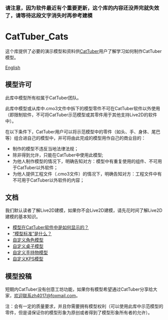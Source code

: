 ### 请注意，因为软件最近有个重要更新，这个库的内容还没弄完就失效了，请等待这段文字消失时再参考建模

# CatTuber_Cats
这个库提供了必要的演示模型和资料供[CatTuber](https://store.steampowered.com/app/1337970)用户了解学习如何制作CatTuber模型。

[English](https://github.com/MMmmmoko/CatTuber_Cats/blob/main/README_EN.md)

## 模型许可
此库中模型所有权属于CatTuber团队。

此库中模型或从库中.cmo3文件中拆下的模型零件不可在CatTuber软件以外使用（即限制软件，不可将CatTuber示范模型或其零件用于其他支持Live2D的软件中）。

在以下条件下，CatTuber用户可以将示范模型中的零件（如头、手、身体、尾巴等）组合进自己的模型中，并可将由此完成的模型用作自己的商业目的：
* 制作的模型不违反当地法律法规；
* 除非得到允许，只能在CatTuber中使用此模型;
* 为他人制作模型的情况下，明确告知对方：模型中有重复使用的组件、不可用于CatTuber以外软件；
* 为他人提供工程文件（.cmo3文件）的情况下，明确告知对方：工程文件中有不可用于CatTuber以外软件的内容；

## 文档
我们默认读者了解Live2D建模，如果你不会Live2D建模，请先花时间了解Live2D建模的基本知识。
* [模型在CatTuber软件中是如何显示的？](docs/%E6%A8%A1%E5%9E%8B%E5%9C%A8CatTuber%E8%BD%AF%E4%BB%B6%E4%B8%AD%E6%98%AF%E5%A6%82%E4%BD%95%E6%98%BE%E7%A4%BA%E7%9A%84.md)
* [“模型标准”是什么？](docs/%E6%A8%A1%E5%9E%8B%E6%A0%87%E5%87%86%E6%98%AF%E4%BB%80%E4%B9%88.md)
* [自定义角色模型](docs/%E8%87%AA%E5%AE%9A%E4%B9%89%E8%A7%92%E8%89%B2%E6%A8%A1%E5%9E%8B.md)
* [自定义桌子模型](docs/%E8%87%AA%E5%AE%9A%E4%B9%89%E6%A1%8C%E5%AD%90%E6%A8%A1%E5%9E%8B.md)
* [自定义手持物模型](docs/%E8%87%AA%E5%AE%9A%E4%B9%89%E6%89%8B%E6%8C%81%E7%89%A9%E6%A8%A1%E5%9E%8B.md)
* [自定义KPS模型](docs/%E8%87%AA%E5%AE%9A%E4%B9%89KPS%E6%A8%A1%E5%9E%8B.md)

## 模型投稿
短期内CatTuber没有创意工坊功能，如果你有模型希望通过CatTuber分享给大家，欢迎联系zh4017@foxmail.com。

注：会有一定的质量要求，并且你需要拥有模型权利（可以使用此库中示范模型的零件，但是请保证你的模型形象为原创或者得到了模型形象所有者的允许）。
